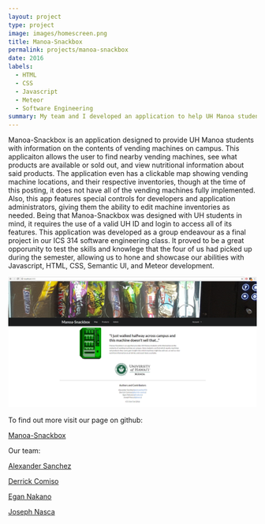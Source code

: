 ```yaml
---
layout: project
type: project
image: images/homescreen.png
title: Manoa-Snackbox
permalink: projects/manoa-snackbox
date: 2016
labels:
  - HTML
  - CSS
  - Javascript
  - Meteor
  - Software Engineering
summary: My team and I developed an application to help UH Manoa students with their snack food needs.
---
```


Manoa-Snackbox is an application designed to provide UH Manoa students with information on the contents of vending machines on campus. 
This applicaiton allows the user to find nearby vending machines, see what products are available or sold out, and view nutritional information about said products.
The application even has a clickable map showing vending machine locations, and their respective inventories, though at the time of this posting, it does not have all of the vending machines fully implemented. 
Also, this app features special controls for developers and application administrators, giving them the ability to edit machine inventories as needed. 
Being that Manoa-Snackbox was designed with UH students in mind, it requires the use of a valid UH ID and login to access all of its features. 
This application was developed as a group endeavour as a final project in our ICS 314 software engineering class. 
It proved to be a great opporunity to test the skills and knowlege that the four of us had picked up during the semester, allowing us to hone and showcase our abilities with Javascript, HTML, CSS, Semantic UI, and Meteor development. 

<img class="ui image" src="/images/homescreen.png">

To find out more visit our page on github:

<i class="large github icon"></i>[Manoa-Snackbox](https://manoa-snackbox.github.io/)

Our team:

[Alexander Sanchez](https://github.com/amsanchez93)

[Derrick Comiso](https://github.com/derrick-comiso)

[Egan Nakano](https://github.com/Enakano)

[Joseph Nasca](https://github.com/jnasca)
